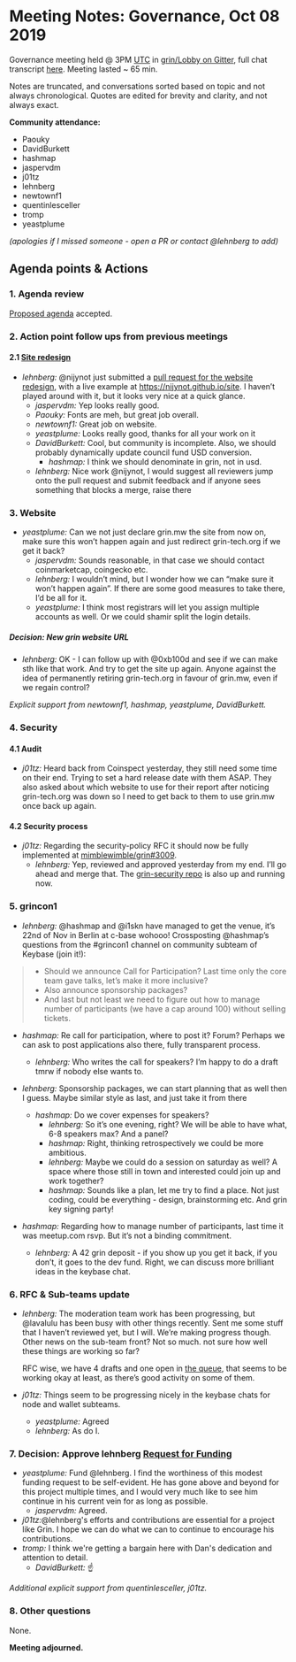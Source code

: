 # Meeting Notes: Governance, Oct 08 2019

Governance meeting held @ 3PM [UTC](http://www.timebie.com/std/utc.php) in [grin/Lobby on Gitter](https://gitter.im/grin_community/Lobby), full chat transcript [here](https://gitter.im/grin_community/Lobby?at=5d9ca486eac5612d22d852d1). Meeting lasted ~ 65 min.

Notes are truncated, and conversations sorted based on topic and not always chronological. Quotes are edited for brevity and clarity, and not always exact. 

**Community attendance:**
* Paouky
* DavidBurkett
* hashmap
* jaspervdm
* j01tz
* lehnberg
* newtownf1
* quentinlesceller
* tromp
* yeastplume

_(apologies if I missed someone - open a PR or contact @lehnberg to add)_

## Agenda points & Actions

### 1. Agenda review
[Proposed agenda](https://github.com/mimblewimble/grin-pm/issues/196) accepted.

### 2. Action point follow ups from previous meetings

#### 2.1 [Site redesign](https://www.grin-forum.org/t/grin-website-redesign/5533)

* _lehnberg:_ @nijynot just submitted a [pull request for the website redesign](https://github.com/mimblewimble/site/pull/147), with a live example at https://nijynot.github.io/site. I haven’t played around with it, but it looks very nice at a quick glance.
   * _jaspervdm:_ Yep looks really good.
   * _Paouky:_ Fonts are meh, but great job overall.
   * _newtownf1:_ Great job on website.
   * _yeastplume:_ Looks really good, thanks for all your work on it
   * _DavidBurkett:_ Cool, but community is incomplete. Also, we should probably dynamically update council fund USD conversion.
      * _hashmap:_ I think we should denominate in grin, not in usd.
   * _lehnberg:_ Nice work @nijynot, I would suggest all reviewers jump onto the pull request and submit feedback and if anyone sees something that blocks a merge, raise there

### 3. Website

* _yeastplume:_ Can we not just declare grin.mw the site from now on, make sure this won’t happen again and just redirect grin-tech.org if we get it back?
   * _jaspervdm:_ Sounds reasonable, in that case we should contact coinmarketcap, coingecko etc.
   * _lehnberg:_  I wouldn’t mind, but I wonder how we can “make sure it won’t happen again”. If there are some good measures to take there, I’d be all for it.
   * _yeastplume:_ I think most registrars will let you assign multiple accounts as well. Or we could shamir split the login details.
  
##### Decision: New grin website URL

   * _lehnberg:_ OK - I can follow up with @0xb100d and see if we can make sth like that work. And try to get the site up again. Anyone against the idea of permanently retiring grin-tech.org in favour of grin.mw, even if we regain control?

_Explicit support from newtownf1, hashmap, yeastplume, DavidBurkett._

### 4. Security

#### 4.1 Audit

* _j01tz:_ Heard back from Coinspect yesterday, they still need some time on their end. Trying to set a hard release date with them ASAP. They also asked about which website to use for their report after noticing grin-tech.org was down so I need to get back to them to use  grin.mw once back up again.

#### 4.2 Security process

* _j01tz:_ Regarding the security-policy RFC it should now be fully implemented at [mimblewimble/grin#3009](https://github.com/mimblewimble/grin/pull/3009).
   * _lehnberg:_  Yep, reviewed and approved yesterday from my end. I’ll go ahead and merge that. The [grin-security repo](https://github.com/mimblewimble/grin-security) is also up and running now.

### 5. grincon1

* _lehnberg:_ @hashmap and @i1skn have managed to get the venue, it’s 22nd of Nov in Berlin at c-base wohooo! Crossposting @hashmap’s questions from the #grincon1 channel on community subteam of Keybase (join it!):
>   *  Should we announce Call for Participation? Last time only the core team gave talks, let’s make it more inclusive?
>   * Also announce sponsorship packages?
>   * And last but not least we need to figure out how to manage number of participants (we have a cap around 100) without selling tickets.

* _hashmap:_ Re call for participation, where to post it? Forum? Perhaps we can ask to post applications also there, fully transparent process. 
   * _lehnberg:_ Who writes the call for speakers? I’m happy to do a draft tmrw if nobody else wants to.

* _lehnberg:_ Sponsorship packages, we can start planning that as well then I guess. Maybe similar style as last, and just take it from there 
   * _hashmap:_ Do we cover expenses for speakers?
      * _lehnberg:_ So it’s one evening, right? We will be able to have what, 6-8 speakers max? And a panel?
      * _hashmap:_ Right, thinking retrospectively we could be more ambitious.
      * _lehnberg:_ Maybe we could do a session on saturday as well?  A space where those still in town and interested could join up and work together? 
      * _hashmap:_ Sounds like a plan, let me try to find a place. Not just coding, could be everything - design, brainstorming etc. And grin key signing party!

* _hashmap:_ Regarding how to manage number of participants, last time it was meetup.com rsvp. But it’s not a binding commitment.
   * _lehnberg:_ A 42 grin deposit - if you show up you get it back, if you don’t, it goes to the dev fund. Right, we can discuss more brilliant ideas in the keybase chat.

### 6. RFC & Sub-teams update

* _lehnberg:_ The moderation team work has been progressing, but @lavalulu has been busy with other things recently. Sent me some stuff that I haven’t reviewed yet, but I will. We’re making progress though. Other news on the sub-team front? Not so much. not sure how well these things are working so far?

   RFC wise, we have 4 drafts and one open in [the queue](https://github.com/mimblewimble/grin-rfcs/pulls), that seems to be working okay at least, as there’s good activity on some of them.

* _j01tz:_ Things seem to be progressing nicely in the keybase chats for node and wallet subteams.
   * _yeastplume:_ Agreed
   * _lehnberg:_ As do I.

 
### 7. Decision: Approve lehnberg [Request for Funding](https://www.grin-forum.org/t/request-for-funding-lehnberg-oct-jan-2019-20/6165)

* _yeastplume:_ Fund @lehnberg. I find the worthiness of this modest funding request to be self-evident. He has gone above and beyond for this project multiple times, and I would very much like to see him continue in his current vein for as long as possible.
   * _jaspervdm:_ Agreed. 
* _j01tz:_@lehnberg's efforts and contributions are essential for a project like Grin. I hope we can do what we can to continue to encourage his contributions. 
* _tromp:_ I think we're getting a bargain here with Dan's dedication and attention to detail.
   * _DavidBurkett:_ ☝️

_Additional explicit support from quentinlesceller, j01tz._

### 8. Other questions

None.

**Meeting adjourned.**
